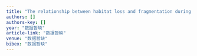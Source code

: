 ```yaml
---
title: "The relationship between habitat loss and fragmentation during urbanization: an empirical evaluation from 16 world cities"
authors: []
authors-key: []
year: "数据暂缺"
article-link: "数据暂缺"
venue: "数据暂缺"
bibex: "数据暂缺"
---
```

